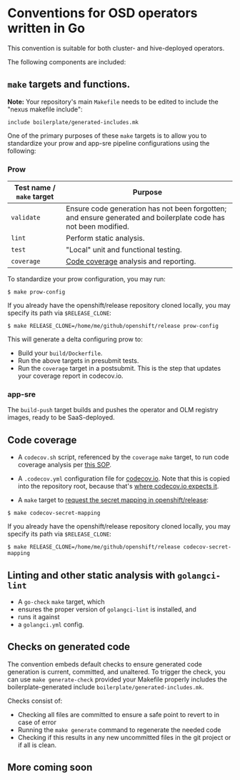 # Conventions for OSD operators written in Go

This convention is suitable for both cluster- and hive-deployed operators.

The following components are included:

## `make` targets and functions.
**Note:** Your repository's main `Makefile` needs to be edited to include the
"nexus makefile include":

```
include boilerplate/generated-includes.mk
```

One of the primary purposes of these `make` targets is to allow you to
standardize your prow and app-sre pipeline configurations using the
following:

### Prow

| Test name / `make` target | Purpose                                                                                                         |
|---------------------------|-----------------------------------------------------------------------------------------------------------------|
| `validate`                | Ensure code generation has not been forgotten; and ensure generated and boilerplate code has not been modified. |
| `lint`                    | Perform static analysis.                                                                                        |
| `test`                    | "Local" unit and functional testing.                                                                            |
| `coverage`                | [Code coverage](#code-coverage) analysis and reporting.                                                         |

To standardize your prow configuration, you may run:

```shell
$ make prow-config
```

If you already have the openshift/release repository cloned locally, you
may specify its path via `$RELEASE_CLONE`:

```shell
$ make RELEASE_CLONE=/home/me/github/openshift/release prow-config
```

This will generate a delta configuring prow to:
- Build your `build/Dockerfile`.
- Run the above targets in presubmit tests.
- Run the `coverage` target in a postsubmit. This is the step that
  updates your coverage report in codecov.io.

### app-sre

The `build-push` target builds and pushes the operator and OLM registry images,
ready to be SaaS-deployed.

## Code coverage
- A `codecov.sh` script, referenced by the `coverage` `make` target, to
run code coverage analysis per [this SOP](https://github.com/openshift/ops-sop/blob/93d100347746ce04ad552591136818f82043c648/services/codecov.md).

- A `.codecov.yml` configuration file for
  [codecov.io](https://docs.codecov.io/docs/codecov-yaml). Note that
  this is copied into the repository root, because that's
  [where codecov.io expects it](https://docs.codecov.io/docs/codecov-yaml#can-i-name-the-file-codecovyml).

- A `make` target to [request the secret mapping in openshift/release](https://github.com/openshift/ops-sop/blob/be43125239deb1f2bbc1ef54f010410e97ff6146/services/codecov.md#openshiftrelease-pr-1---secret-mapping):

```shell
$ make codecov-secret-mapping
```

If you already have the openshift/release repository cloned locally, you
may specify its path via `$RELEASE_CLONE`:

```shell
$ make RELEASE_CLONE=/home/me/github/openshift/release codecov-secret-mapping
```

## Linting and other static analysis with `golangci-lint`

- A `go-check` `make` target, which
- ensures the proper version of `golangci-lint` is installed, and
- runs it against
- a `golangci.yml` config.

## Checks on generated code

The convention embeds default checks to ensure generated code generation is current, committed, and unaltered.
To trigger the check, you can use `make generate-check` provided your Makefile properly includes the boilerplate-generated include `boilerplate/generated-includes.mk`.

Checks consist of:
* Checking all files are committed to ensure a safe point to revert to in case of error
* Running the `make generate` command to regenerate the needed code
* Checking if this results in any new uncommitted files in the git project or if all is clean.

## More coming soon

